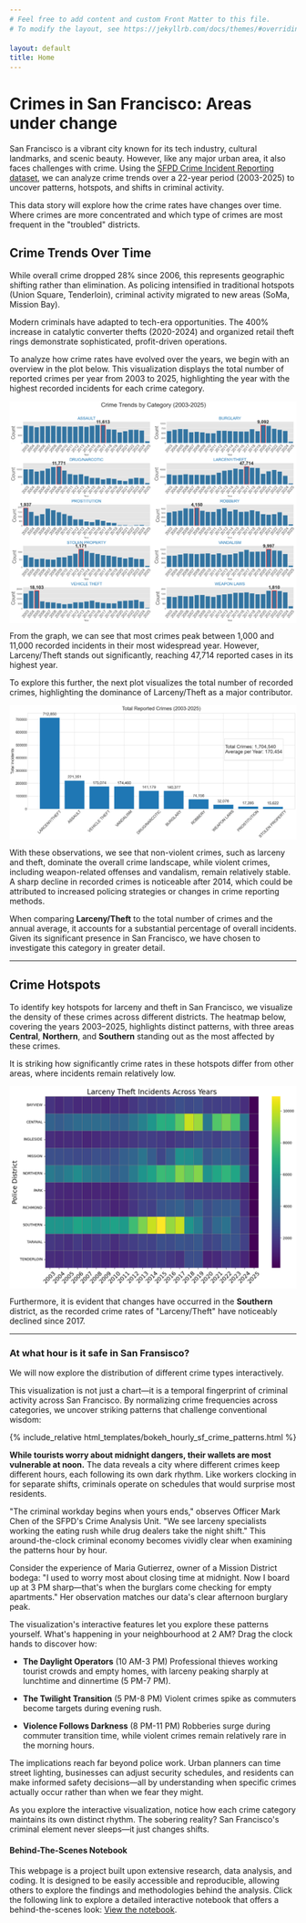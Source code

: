 ```yaml
---
# Feel free to add content and custom Front Matter to this file.
# To modify the layout, see https://jekyllrb.com/docs/themes/#overriding-theme-defaults

layout: default
title: Home
---
```


# **Crimes in San Francisco: Areas under change**

San Francisco is a vibrant city known for its tech industry, cultural landmarks, and scenic beauty. However, like any major urban area, it also faces challenges with crime. Using the [SFPD Crime Incident Reporting dataset](https://data.sfgov.org/Public-Safety/Police-Department-Incident-Reports-2018-to-Present/wg3w-h783), we can analyze crime trends over a 22-year period (2003-2025) to uncover patterns, hotspots, and shifts in criminal activity.

This data story will explore how the crime rates have changes over time. Where crimes are more concentrated and which type of crimes are most frequent in the "troubled" districts. 

## **Crime Trends Over Time**

While overall crime dropped 28% since 2006, this represents geographic shifting rather than elimination. As policing intensified in traditional hotspots (Union Square, Tenderloin), criminal activity migrated to new areas (SoMa, Mission Bay).
  
Modern criminals have adapted to tech-era opportunities. The 400% increase in catalytic converter thefts (2020-2024) and organized retail theft rings demonstrate sophisticated, profit-driven operations.

To analyze how crime rates have evolved over the years, we begin with an overview in the plot below. This visualization displays the total number of reported crimes per year from 2003 to 2025, highlighting the year with the highest recorded incidents for each crime category.

<div style="display: flex; justify-content: center; align-items: center;">
    <img src="figures/crimes_trend.png" style="width: 150%">
</div>

From the graph, we can see that most crimes peak between 1,000 and 11,000 recorded incidents in their most widespread year. However, Larceny/Theft stands out significantly, reaching 47,714 reported cases in its highest year.

To explore this further, the next plot visualizes the total number of recorded crimes, highlighting the dominance of Larceny/Theft as a major contributor.

<div style="display: flex; justify-content: center; align-items: center;">
    <img src="figures/total_crimes.png" style="width: 100%">
</div>


With these observations, we see that non-violent crimes, such as larceny and theft, dominate the overall crime landscape, while violent crimes, including weapon-related offenses and vandalism, remain relatively stable. A sharp decline in recorded crimes is noticeable after 2014, which could be attributed to increased policing strategies or changes in crime reporting methods.

When comparing **Larceny/Theft** to the total number of crimes and the annual average, it accounts for a substantial percentage of overall incidents. Given its significant presence in San Francisco, we have chosen to investigate this category in greater detail.

---

## **Crime Hotspots**  

To identify key hotspots for larceny and theft in San Francisco, we visualize the density of these crimes across different districts. The heatmap below, covering the years 2003–2025, highlights distinct patterns, with three areas **Central**, **Northern**, and **Southern** standing out as the most affected by these crimes.

It is striking how significantly crime rates in these hotspots differ from other areas, where incidents remain relatively low.

<div style="display: flex; justify-content: center; align-items: center;">
    <img src="figures/heatmap_years.png" style="width: 100%">
</div>

Furthermore, it is evident that changes have occurred in the **Southern** district, as the recorded crime rates of "Larceny/Theft" have noticeably declined since 2017.

---

### **At what hour is it safe in San Fransisco?**

We will now explore the distribution of different crime types interactively. 

This visualization is not just a chart—it is a temporal fingerprint of criminal activity across San Francisco. By normalizing crime frequencies across categories, we uncover striking patterns that challenge conventional wisdom:

{% include_relative html_templates/bokeh_hourly_sf_crime_patterns.html %}

**While tourists worry about midnight dangers, their wallets are most vulnerable at noon.** The data reveals a city where different crimes keep different hours, each following its own dark rhythm. Like workers clocking in for separate shifts, criminals operate on schedules that would surprise most residents.

"The criminal workday begins when yours ends," observes Officer Mark Chen of the SFPD's Crime Analysis Unit. "We see larceny specialists working the eating rush while drug dealers take the night shift." This around-the-clock criminal economy becomes vividly clear when examining the patterns hour by hour.

Consider the experience of Maria Gutierrez, owner of a Mission District bodega: "I used to worry most about closing time at midnight. Now I board up at 3 PM sharp—that's when the burglars come checking for empty apartments." Her observation matches our data's clear afternoon burglary peak.

The visualization's interactive features let you explore these patterns yourself. What's happening in your neighbourhood at 2 AM? Drag the clock hands to discover how:

- **The Daylight Operators** (10 AM-3 PM)
  Professional thieves working tourist crowds and empty homes, with larceny peaking sharply at lunchtime and dinnertime (5 PM-7 PM).

- **The Twilight Transition** (5 PM-8 PM)
  Violent crimes spike as commuters become targets during evening rush.

- **Violence Follows Darkness** (8 PM-11 PM)
  Robberies surge during commuter transition time, while violent crimes remain relatively rare in the morning hours.

The implications reach far beyond police work. Urban planners can time street lighting, businesses can adjust security schedules, and residents can make informed safety decisions—all by understanding when specific crimes actually occur rather than when we fear they might.

As you explore the interactive visualization, notice how each crime category maintains its own distinct rhythm. The sobering reality? San Francisco's criminal element never sleeps—it just changes shifts.


#### Behind-The-Scenes Notebook

This webpage is a project built upon extensive research, data analysis, and coding. It is designed to be easily accessible and reproducible, allowing others to explore the findings and methodologies behind the analysis.
Click the following link to explore a detailed interactive notebook that offers a behind-the-scenes look: [View the notebook](https://github.com/SophieWDK/sophiewdk.github.io/blob/main/data_analysis/behind_the_scenes_notebook.ipynb).